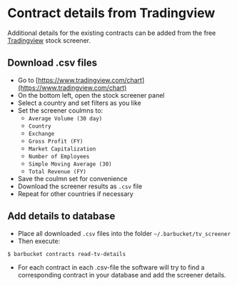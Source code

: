 # Contract details from Tradingview
Additional details for the existing contracts can be added from the free [Tradingview](https://tradingview.com) stock screener.

## Download .csv files
* Go to [https://www.tradingview.com/chart](https://www.tradingview.com/chart)
* On the bottom left, open the stock screener panel
* Select a country and set filters as you like
* Set the screener coulmns to:
    * `Average Volume (30 day)`
    * `Country`
    * `Exchange`
    * `Gross Profit (FY)`
    * `Market Capitalization`
    * `Number of Employees`
    * `Simple Moving Average (30)`
    * `Total Revenue (FY)`
* Save the coulmn set for convenience
* Download the screener results as `.csv` file
* Repeat for other countries if necessary

## Add details to database
* Place all downloaded `.csv` files into the folder `~/.barbucket/tv_screener`
* Then execute:
```console
$ barbucket contracts read-tv-details
```
* For each contract in each .csv-file the software will try to find a corresponding contract in your database and add the screener details.
 
 